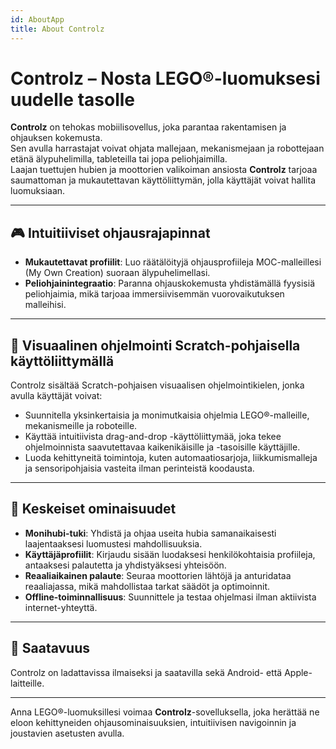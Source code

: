 ```yaml
---
id: AboutApp
title: About Controlz
---
```


# Controlz – Nosta LEGO®-luomuksesi uudelle tasolle

**Controlz** on tehokas mobiilisovellus, joka parantaa rakentamisen ja ohjauksen kokemusta.  
Sen avulla harrastajat voivat ohjata mallejaan, mekanismejaan ja robottejaan etänä älypuhelimilla, tableteilla tai jopa peliohjaimilla.  
Laajan tuettujen hubien ja moottorien valikoiman ansiosta **Controlz** tarjoaa saumattoman ja mukautettavan käyttöliittymän, jolla käyttäjät voivat hallita luomuksiaan.

---

## 🎮 Intuitiiviset ohjausrajapinnat

- **Mukautettavat profiilit**: Luo räätälöityjä ohjausprofiileja MOC-malleillesi (My Own Creation) suoraan älypuhelimellasi.
- **Peliohjainintegraatio**: Paranna ohjauskokemusta yhdistämällä fyysisiä peliohjaimia, mikä tarjoaa immersiivisemmän vuorovaikutuksen malleihisi.

---

## 🧱 Visuaalinen ohjelmointi Scratch-pohjaisella käyttöliittymällä

Controlz sisältää Scratch-pohjaisen visuaalisen ohjelmointikielen, jonka avulla käyttäjät voivat:

- Suunnitella yksinkertaisia ja monimutkaisia ohjelmia LEGO®-malleille, mekanismeille ja roboteille.
- Käyttää intuitiivista drag-and-drop -käyttöliittymää, joka tekee ohjelmoinnista saavutettavaa kaikenikäisille ja -tasoisille käyttäjille.
- Luoda kehittyneitä toimintoja, kuten automaatiosarjoja, liikkumismalleja ja sensoripohjaisia vasteita ilman perinteistä koodausta.

---

## 🌟 Keskeiset ominaisuudet

- **Monihubi-tuki**: Yhdistä ja ohjaa useita hubia samanaikaisesti laajentaaksesi luomustesi mahdollisuuksia.
- **Käyttäjäprofiilit**: Kirjaudu sisään luodaksesi henkilökohtaisia profiileja, antaaksesi palautetta ja yhdistyäksesi yhteisöön.
- **Reaaliaikainen palaute**: Seuraa moottorien lähtöjä ja anturidataa reaaliajassa, mikä mahdollistaa tarkat säädöt ja optimoinnit.
- **Offline-toiminnallisuus**: Suunnittele ja testaa ohjelmasi ilman aktiivista internet-yhteyttä.

---

## 📱 Saatavuus

Controlz on ladattavissa ilmaiseksi ja saatavilla sekä Android- että Apple-laitteille.

---

Anna LEGO®-luomuksillesi voimaa **Controlz**-sovelluksella, joka herättää ne eloon kehittyneiden ohjausominaisuuksien, intuitiivisen navigoinnin ja joustavien asetusten avulla.
